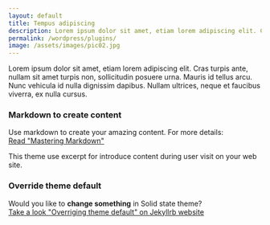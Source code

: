```yaml
---
layout: default
title: Tempus adipiscing
description: Lorem ipsum dolor sit amet, etiam lorem adipiscing elit. Cras turpis ante, nullam sit amet turpis non, sollicitudin posuere urna. Mauris id tellus arcu. Nunc vehicula id nulla dignissim dapibus. Nullam ultrices, neque et faucibus viverra, ex nulla cursus.
permalink: /wordpress/plugins/
image: /assets/images/pic02.jpg
---
```

Lorem ipsum dolor sit amet, etiam lorem adipiscing elit. Cras turpis ante, nullam sit amet turpis non, sollicitudin posuere urna. Mauris id tellus arcu. Nunc vehicula id nulla dignissim dapibus. Nullam ultrices, neque et faucibus viverra, ex nulla cursus.

### Markdown to create content
Use markdown to create your amazing content. For more details:  
[Read "Mastering Markdown"](https://guides.github.com/features/mastering-markdown/)

This theme use excerpt for introduce content during user visit on your web site.

### Override theme default
Would you like to **change something** in Solid state theme?  
[Take a look "Overriging theme default" on Jekyllrb website](https://jekyllrb.com/docs/themes/#overriding-theme-defaults)